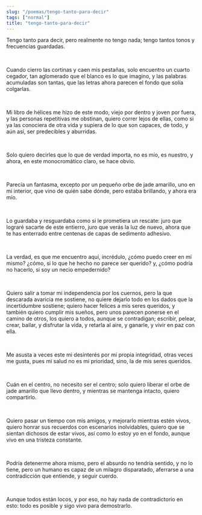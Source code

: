 ```yaml
---
slug: "/poemas/tengo-tanto-para-decir"
tags: ["normal"]
title: "tengo-tanto-para-decir"
---
```

Tengo tanto para decir, pero realmente no tengo nada; tengo tantos tonos y frecuencias guardadas.

&nbsp;

Cuando cierro las cortinas y caen mis pestañas, solo encuentro un cuarto cegador, tan aglomerado que el blanco es lo que imagino, y las palabras acumuladas son tantas, que las letras ahora parecen el fondo que solía colgarlas.

&nbsp;

Mi libro de hélices me hizo de este modo, viejo por dentro y joven por fuera, y las personas repetitivas me obstinan, quiero correr lejos de ellas, como si ya las conociera de otra vida y supiera de lo que son capaces, de todo, y aún así, ser predecibles y aburridas.

&nbsp;

Solo quiero decirles que lo que de verdad importa, no es mío, es nuestro, y ahora, en este monocromático claro, se hace obvio.

&nbsp;

Parecía un fantasma, excepto por un pequeño orbe de jade amarillo, uno en mi interior, que vino de quién sabe dónde, pero estaba brillando, y ahora era mío.

&nbsp;

Lo guardaba y resguardaba como si le prometiera un rescate: juro que lograré sacarte de este entierro, juro que verás la luz de nuevo, ahora que te has enterrado entre centenas de capas de sedimento adhesivo.

&nbsp;

La verdad, es que me encuentro aquí, incrédulo, ¿cómo puedo creer en mí mismo? ¿cómo, si lo que he hecho no parece ser querido? y, ¿cómo podría no hacerlo, si soy un necio empedernido?

&nbsp;

Quiero salir a tomar mi independencia por los cuernos, pero la que descarada avaricia me sostiene, no quiere dejarlo todo en los dados que la incertidumbre sostiene; quiero hacer felices a mis seres queridos, y también quiero cumplir mis sueños, pero unos parecen ponerse en el camino de otros, los quiero a todos, aunque se contradigan; escribir, pelear, crear, bailar, y disfrutar la vida, y retarla al aire, y ganarle, y vivir en paz con ella.

&nbsp;

Me asusta a veces este mi desinterés por mi propia integridad, otras veces me gusta, pues mi salud no es mi prioridad, sino, la de mis seres queridos.

&nbsp;

Cuán en el centro, no necesito ser el centro; solo quiero liberar el orbe de jade amarillo que llevo dentro, y mientras se mantenga intacto, quiero compartirlo.

&nbsp;

Quiero pasar un tiempo con mis amigos, y mejorarlo mientras estén vivos, quiero honrar sus recuerdos con escenarios inolvidables, quiero que se sientan dichosos de estar vivos, así como lo estoy yo en el fondo, aunque vivo en una tristeza constante.

&nbsp;

Podría detenerme ahora mismo, pero el absurdo no tendría sentido, y no lo tiene, pero un humano es capaz de un milagro disparatado, aferrarse a una contradicción que entiende, y seguir cuerdo.

&nbsp;

Aunque todos están locos, y por eso, no hay nada de contradictorio en esto: todo es posible y sigo vivo para demostrarlo.